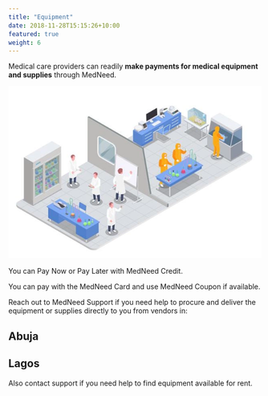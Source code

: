 ```yaml
---
title: "Equipment"
date: 2018-11-28T15:15:26+10:00
featured: true
weight: 6
---
```


Medical care providers can readily **make payments for medical equipment and supplies** through MedNeed. 

![Medical Equipment](/images/illustrations/medical-products.webp)

You can Pay Now or Pay Later with MedNeed Credit. 

You can pay with the MedNeed Card and use MedNeed Coupon if available.

Reach out to MedNeed Support if you need help to procure and deliver the equipment or supplies directly to you from vendors in:
## Abuja
## Lagos
Also contact support if you need help to find equipment available for rent. 


